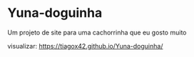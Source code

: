 # Yuna-doguinha
Um projeto de site para uma cachorrinha que eu gosto muito

visualizar: https://tiagox42.github.io/Yuna-doguinha/
